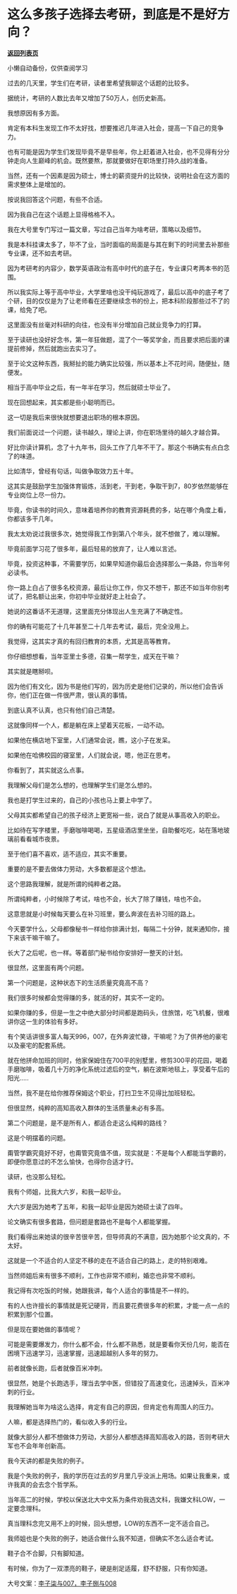 # 这么多孩子选择去考研，到底是不是好方向？

[**返回列表页**](/gzh/记忆承载3)

小懒自动备份，仅供查阅学习

过去的几天里，学生们在考研，读者里希望我聊这个话题的比较多。

  

据统计，考研的人数比去年又增加了50万人，创历史新高。

  

我想原因有多方面。

  

肯定有本科生发现工作不太好找，想要推迟几年进入社会，提高一下自己的竞争力。

  

也有可能是因为学生们发现毕竟不是早些年，你上赶着进入社会，也不见得有分分钟走向人生巅峰的机会。既然要熬，那就要做好在职场里打持久战的准备。

  

当然，还有一个因素是因为硕士，博士的薪资提升的比较快，说明社会在这方面的需求整体上是增加的。

  

按说我回答这个问题，有些不合适。

  

因为我自己在这个话题上显得格格不入。

  

我在大号里专门写过一篇文章，写过自己当年为啥考研，策略以及细节。

  

我是本科挂课太多了，毕不了业，当时面临的局面是与其在剩下的时间里去补那些专业课，还不如去考研。

  

因为考研考的内容少，数学英语政治有高中时代的底子在，专业课只考两本书的范围。

  

所以我实际上等于高中毕业，大学里啥也没干纯玩游戏了，最后以高中的底子考了个研，目的仅仅是为了让老师看在还要继续念书的份上，把本科阶段那些过不了的课，给免了吧。

  

这里面没有丝毫对科研的向往，也没有半分增加自己就业竞争力的打算。

  

至于读研也没好好念书，第一年狂做题，混了个一等奖学金，而且要求把后面的课提前修掉，然后就跑出去实习了。

  

至于论文这种东西，我掰扯的能力确实比较强，所以基本上不花时间，随便扯，随便发。

  

相当于高中毕业之后，有一年半在学习，然后就硕士毕业了。

  

现在回想起来，其实都是些小聪明而已。  

  

这一切是我后来很快就想要退出职场的根本原因。

  

我们前面说过一个问题，读书越久，理论上讲，你在职场里待的越久才越合算。

  

好比你读计算机，念了十九年书，回头工作了几年不干了。那这个书确实有点白念了的味道。

  

比如清华，曾经有句话，叫做争取效力五十年。

  

这其实是鼓励学生加强体育锻炼，活到老，干到老，争取干到7，80岁依然能够在专业岗位上尽一份力。

  

毕竟，你读书的时间久，意味着培养你的教育资源耗费的多，站在哪个角度上看，你都该多干几年。

  

我太太劝说过我很多次，她觉得我工作到第八个年头，就不想做了，难以理解。

  

毕竟前面学习花了很多年，最后轻易的放弃了，让人难以言述。

  

毕竟，投资这种事，不需要学历，如果早知道你最后会选择那么一条路，你当年何必读书。

  

你一路上白占了很多名校资源，最后让你工作，你又不想干，那还不如当年你别考试了，把名额让出来，你初中毕业就好走上社会了。

  

她说的这番话不无道理，这里面充分体现出人生充满了不确定性。

  

你的确有可能花了十几年甚至二十几年去考试，最后，完全没用上。

  

我觉得，这其实才真的有回归教育的本质，尤其是高等教育。

  

你仔细想想看，当年亚里士多德，召集一帮学生，成天在干嘛？

  

其实就是瞎掰呗。

  

因为他们有文化，因为书是他们写的，因为历史是他们记录的，所以他们会告诉你，他们正在做一件很严肃，很认真的事情。

  

到底认真不认真，也只有他们自己清楚。

  

这就像同样一个人，都是躺在床上望着天花板，一动不动。

  

如果他在横店地下室里，人们通常会说，瞧，这小子在发呆。

  

如果他在哈佛校园的寝室里，人们就会说，嗯，他正在思考。

  

你看到了，其实就这么点事。

  

我理解父母们是怎么想的，也理解学生们是怎么想的。

  

我也是打学生过来的，自己的小孩也马上要上中学了。

  

父母其实都希望自己的孩子经济上更宽裕一些，说白了就是从事高收入的职业。

  

比如待在写字楼里，手磨咖啡喝喝，五星级酒店里坐坐，自助餐吃吃，站在落地玻璃前看看城市夜景。

  

至于他们喜不喜欢，适不适应，其实不重要。

  

重要的是不要去做体力劳动，大多数都是这个想法。

  

这个思路我理解，就是所谓的纯粹者之路。

  

所谓纯粹者，小时候除了考试，啥也不会，长大了除了赚钱，啥也不会。

  

这意思就是小时候每天要么在补习班里，要么奔波在去补习班的路上。

  

今天要学什么，父母都像秘书一样给你排满计划，每隔二十分钟，就来通知你，接下来该干嘛干嘛了。

  

长大了之后呢，也一样。等着部门秘书给你安排好一整天的计划。

  

很显然，这里面有两个问题。

  

第一个问题是，这种状态下的生活质量究竟高不高？

  

我们很多时候都会觉得赚的多，就活的好，其实不一定的。

  

如果你赚的多，但是一生之中绝大部分时间都是跑码头，住旅馆，吃飞机餐，很难讲你这一生的体验有多好。

  

有个笑话讲很多富人每天996，007，在外奔波忙碌，干嘛呢？为了供养他的豪宅以及豪宅的配套系统。

  

就在他拼命加班的同时，他家保姆住在700平的别墅里，修剪300平的花园，喝着手磨咖啡，吸着几十万的净化系统过滤后的空气，躺在波斯地毯上，享受着午后的阳光.....

  

当然，我不是在给你推荐保姆这个职业，打扫卫生不见得比加班轻松。

  

但很显然，纯粹的高知高收入群体的生活质量未必有多高。

  

第二个问题是，是不是所有人，都适合走这么纯粹的路线？

  

这是个明摆着的问题。

  

甭管学霸究竟好不好，也甭管究竟值不值，现实就是：不是每个人都能当学霸的，即便你愿意过的不怎么愉快，也得你合适才行。

  

读研，也没那么轻松。

  

我有个师姐，比我大六岁，和我一起毕业。

  

大六岁是因为她考了五年，和我一起毕业是因为她硕士读了四年。

  

论文确实有很多套路，但问题是套路也不是每个人都能掌握。

  

我们看得出来她读的很辛苦很辛苦，但导师真的不满意，因为她那个论文真的，不太好。

  

这就是一个不适合的人坚定不移的走在不适合自己的路上，走的特别艰难。

  

当然师姐后来有很多不顺利，工作也非常不顺利，婚恋也非常不顺利。

  

我记得有次吃饭的时候，她跟我讲，每个人适合的事情是不一样的。

  

有的人也许擅长的事情就是死记硬背，而且要花费很多年的积累，才能一点一点的积累到那个位置。

  

但是现在要她做的事情呢？

  

可能是需要爆发力，你什么都不会，什么都不熟悉，就是要看你天份几何，能否在困境下迅速学习，迅速掌握，迅速超越别人多年的努力。

  

前者就像长跑，后者就像百米冲刺。

  

很显然，她是个长跑选手，理当去学中医，但错投了高速变化，迅速掉头，百米冲刺的行业。

  

我理解她当年为啥这么选择，肯定有自己的原因，但肯定也有周围人的压力。

  

人嘛，都是选择热门的，看似收入多的行业。

  

就像大部分人都不想做体力劳动，大部分人都想选择高知高收入的路，否则考研大军也不会年年创新高。

  

我今天讲的都是失败的例子。

  

我是个失败的例子，我的学历在过去的岁月里几乎没派上用场。如果让我重来，或许我真的会去念个哲学系。

  

当年高二的时候，学校以保送北大中文系为条件劝我选文科，我嫌文科LOW，一定要念理科。

  

真当理科念完又用不上的时候，回头想想，LOW的东西不一定不适合自己。

  

我师姐也是个失败的例子，她适合做什么我不知道，但确实不怎么适合考试。  

  

鞋子合不合脚，只有脚知道。

  

有时候，你为了一双漂亮的鞋子，硬是削足适履，舒不舒服，只有你知道。

  

大号文案：[李子柒与007，李子捌与008](http://mp.weixin.qq.com/s?__biz=MzU0MjYwNDU2Mw==&mid=2247487937&idx=1&sn=8622f13f61687e517c87d5a925e41bdf&chksm=fb197dbdcc6ef4aba2779f801244c669eca585547ac35d62de50e71899d44c121e96d263c5c1&scene=21#wechat_redirect)  

